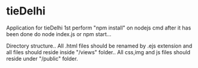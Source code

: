 # tieDelhi
Application for tieDelhi
1st perform "npm install" on nodejs cmd
after it has been done do node index.js or npm start...


Directory structure..
All .html files should be renamed by .ejs extension and all files should reside inside "/views" folder..
All css,img and js files should reside under "/public" folder.
